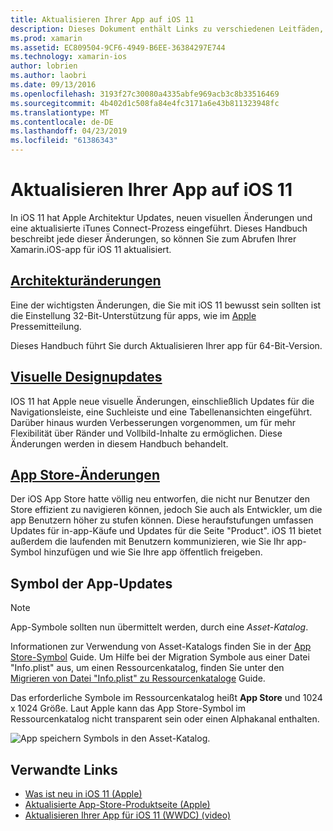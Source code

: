 ```yaml
---
title: Aktualisieren Ihrer App auf iOS 11
description: Dieses Dokument enthält Links zu verschiedenen Leitfäden, die neuen Features, die für Xamarin.iOS-Entwickler, mit der Veröffentlichung von iOS 11 beschrieben. Klicken Sie z. B. visuelle designupdates, App-Store Änderungen, und App-Symbol aktualisiert.
ms.prod: xamarin
ms.assetid: EC809504-9CF6-4949-B6EE-36384297E744
ms.technology: xamarin-ios
author: lobrien
ms.author: laobri
ms.date: 09/13/2016
ms.openlocfilehash: 3193f27c30080a4335abfe969acb3c8b33516469
ms.sourcegitcommit: 4b402d1c508fa84e4fc3171a6e43b811323948fc
ms.translationtype: MT
ms.contentlocale: de-DE
ms.lasthandoff: 04/23/2019
ms.locfileid: "61386343"
---
```

# <a name="updating-your-app-to-ios-11"></a>Aktualisieren Ihrer App auf iOS 11

In iOS 11 hat Apple Architektur Updates, neuen visuellen Änderungen und eine aktualisierte iTunes Connect-Prozess eingeführt. Dieses Handbuch beschreibt jede dieser Änderungen, so können Sie zum Abrufen Ihrer Xamarin.iOS-app für iOS 11 aktualisiert.

## <a name="architecture-changesarchitecture-changesmd"></a>[Architekturänderungen](architecture-changes.md)

Eine der wichtigsten Änderungen, die Sie mit iOS 11 bewusst sein sollten ist die Einstellung 32-Bit-Unterstützung für apps, wie im [Apple](https://developer.apple.com/news/?id=06282017b) Pressemitteilung.

Dieses Handbuch führt Sie durch Aktualisieren Ihrer app für 64-Bit-Version.

## <a name="visual-design-updatesvisual-designmd"></a>[Visuelle Designupdates](visual-design.md)

IOS 11 hat Apple neue visuelle Änderungen, einschließlich Updates für die Navigationsleiste, eine Suchleiste und eine Tabellenansichten eingeführt. Darüber hinaus wurden Verbesserungen vorgenommen, um für mehr Flexibilität über Ränder und Vollbild-Inhalte zu ermöglichen. Diese Änderungen werden in diesem Handbuch behandelt.

## <a name="app-store-changesapp-store-changesmd"></a>[App Store-Änderungen](app-store-changes.md)

Der iOS App Store hatte völlig neu entworfen, die nicht nur Benutzer den Store effizient zu navigieren können, jedoch Sie auch als Entwickler, um die app Benutzern höher zu stufen können. Diese heraufstufungen umfassen Updates für in-app-Käufe und Updates für die Seite "Product". iOS 11 bietet außerdem die laufenden mit Benutzern kommunizieren, wie Sie Ihr app-Symbol hinzufügen und wie Sie Ihre app öffentlich freigeben.

## <a name="app-icon-updates"></a>Symbol der App-Updates

> [!NOTE]
> App-Symbole sollten nun übermittelt werden, durch eine _Asset-Katalog_. 

Informationen zur Verwendung von Asset-Katalogs finden Sie in der [App Store-Symbol](~/ios/app-fundamentals/images-icons/app-store-icon.md) Guide. Um Hilfe bei der Migration Symbole aus einer Datei "Info.plist" aus, um einen Ressourcenkatalog, finden Sie unter den [Migrieren von Datei "Info.plist" zu Ressourcenkataloge](~/ios/app-fundamentals/images-icons/app-icons.md) Guide.

Das erforderliche Symbole im Ressourcenkatalog heißt **App Store** und 1024 x 1024 Größe. Laut Apple kann das App Store-Symbol im Ressourcenkatalog nicht transparent sein oder einen Alphakanal enthalten.

![App speichern Symbols in den Asset-Katalog.](images/image1.png)

## <a name="related-links"></a>Verwandte Links

- [Was ist neu in iOS 11 (Apple)](https://developer.apple.com/ios/)
- [Aktualisierte App-Store-Produktseite (Apple)](https://developer.apple.com/app-store/product-page/)
- [Aktualisieren Ihrer App für iOS 11 (WWDC) (video)](https://developer.apple.com/videos/play/wwdc2017/204/)
